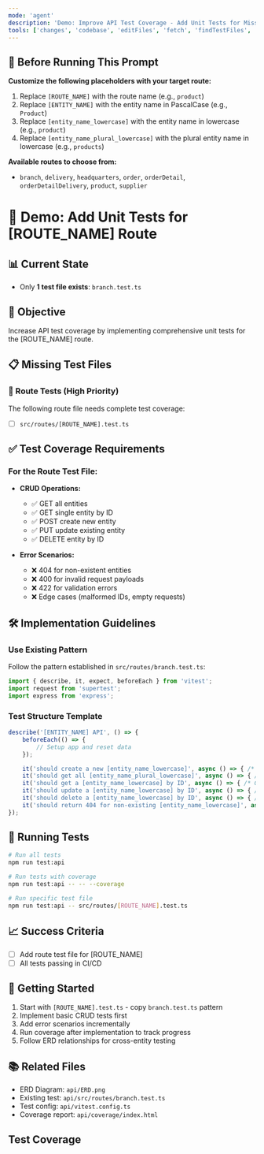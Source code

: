 ```yaml
---
mode: 'agent'
description: 'Demo: Improve API Test Coverage - Add Unit Tests for Missing Routes.'
tools: ['changes', 'codebase', 'editFiles', 'fetch', 'findTestFiles', 'githubRepo', 'problems', 'runCommands', 'runTasks', 'search', 'terminalLastCommand', 'testFailure', 'usages', 'playwright', 'github-remote']
---
```


## 📝 Before Running This Prompt

**Customize the following placeholders with your target route:**

1. Replace `[ROUTE_NAME]` with the route name (e.g., `product`)
2. Replace `[ENTITY_NAME]` with the entity name in PascalCase (e.g., `Product`)
3. Replace `[entity_name_lowercase]` with the entity name in lowercase (e.g., `product`)
4. Replace `[entity_name_plural_lowercase]` with the plural entity name in lowercase (e.g., `products`)

**Available routes to choose from:**
- `branch`, `delivery`, `headquarters`, `order`, `orderDetail`, `orderDetailDelivery`, `product`, `supplier`

# 🧪 Demo: Add Unit Tests for [ROUTE_NAME] Route

## 📊 Current State
- Only **1 test file exists**: `branch.test.ts`

## 🎯 Objective
Increase API test coverage by implementing comprehensive unit tests for the [ROUTE_NAME] route.

## 📋 Missing Test Files

### 🔗 Route Tests (High Priority)
The following route file needs complete test coverage:

- [ ] `src/routes/[ROUTE_NAME].test.ts`

## ✅ Test Coverage Requirements

### For the Route Test File:
- **CRUD Operations:**
  - ✅ GET all entities
  - ✅ GET single entity by ID
  - ✅ POST create new entity
  - ✅ PUT update existing entity
  - ✅ DELETE entity by ID

- **Error Scenarios:**
  - ❌ 404 for non-existent entities
  - ❌ 400 for invalid request payloads
  - ❌ 422 for validation errors
  - ❌ Edge cases (malformed IDs, empty requests)

## 🛠️ Implementation Guidelines

### Use Existing Pattern
Follow the pattern established in `src/routes/branch.test.ts`:
```typescript
import { describe, it, expect, beforeEach } from 'vitest';
import request from 'supertest';
import express from 'express';
```

### Test Structure Template
```typescript
describe('[ENTITY_NAME] API', () => {
    beforeEach(() => {
        // Setup app and reset data
    });

    it('should create a new [entity_name_lowercase]', async () => { /* POST test */ });
    it('should get all [entity_name_plural_lowercase]', async () => { /* GET all test */ });
    it('should get a [entity_name_lowercase] by ID', async () => { /* GET by ID test */ });
    it('should update a [entity_name_lowercase] by ID', async () => { /* PUT test */ });
    it('should delete a [entity_name_lowercase] by ID', async () => { /* DELETE test */ });
    it('should return 404 for non-existing [entity_name_lowercase]', async () => { /* Error test */ });
});
```

## 🔧 Running Tests

```bash
# Run all tests
npm run test:api

# Run tests with coverage
npm run test:api -- -- --coverage

# Run specific test file
npm run test:api -- src/routes/[ROUTE_NAME].test.ts
```

## 📈 Success Criteria
- [ ] Add route test file for [ROUTE_NAME]
- [ ] All tests passing in CI/CD

## 🚀 Getting Started
1. Start with `[ROUTE_NAME].test.ts` - copy `branch.test.ts` pattern
2. Implement basic CRUD tests first
3. Add error scenarios incrementally
4. Run coverage after implementation to track progress
5. Follow ERD relationships for cross-entity testing

## 📚 Related Files
- ERD Diagram: `api/ERD.png`
- Existing test: `api/src/routes/branch.test.ts`
- Test config: `api/vitest.config.ts`
- Coverage report: `api/coverage/index.html`

## Test Coverage
